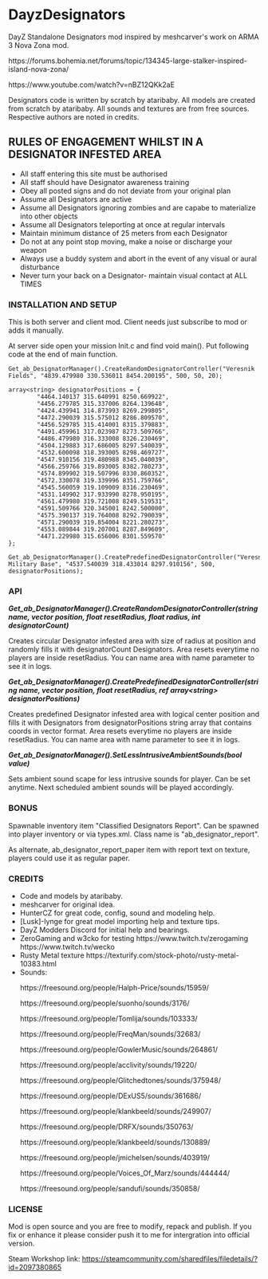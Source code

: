 # DayzDesignators
<p>DayZ Standalone Designators mod inspired by meshcarver's work on ARMA 3 Nova Zona mod.</p>
<p>https://forums.bohemia.net/forums/topic/134345-large-stalker-inspired-island-nova-zona/</p>
<p>https://www.youtube.com/watch?v=nBZ12QKk2aE</p>
<p>Designators code is written by scratch by ataribaby. All models are created from scratch by ataribaby. All sounds and textures are from free sources. Respective authors are noted in credits.</p>

## RULES OF ENGAGEMENT WHILST IN A DESIGNATOR INFESTED AREA
<ul>
  <li>All staff entering this site must be authorised</li>
  <li>All staff should have Designator awareness training</li>
  <li>Obey all posted signs and do not deviate from your original plan</li>
  <li>Assume all Designators are active</li>
  <li>Assume all Designators ignoring zombies and are capabe to materialize into other objects</li>
  <li>Assume all Designators teleporting at once at regular intervals</li>
  <li>Maintain minimum distance of 25 meters from each Designator</li>
  <li>Do not at any point stop moving, make a noise or discharge your weapon</li>
  <li>Always use a buddy system and abort in the event of any visual or aural disturbance</li>
  <li>Never turn your back on a Designator- maintain visual contact at ALL TIMES</li>
</ul>

### INSTALLATION AND SETUP
This is both server and client mod. Client needs just subscribe to mod or adds it manually. 

At server side open your mission Init.c and find void main(). Put following code at the end of main function.

```
Get_ab_DesignatorManager().CreateRandomDesignatorController("Veresnik Fields", "4839.479980 330.536011 8454.200195", 500, 50, 20);

array<string> designatorPositions = {
		"4464.140137 315.640991 8250.669922",
		"4456.279785 315.337006 8264.139648",
		"4424.439941 314.873993 8269.299805",
		"4472.290039 315.575012 8286.809570",
		"4456.529785 315.414001 8315.379883",
		"4491.459961 317.023987 8273.509766",
		"4486.479980 316.333008 8326.230469",
		"4504.129883 317.686005 8297.540039",
		"4532.600098 318.393005 8298.469727",
		"4547.910156 319.480988 8345.040039",
		"4566.259766 319.893005 8382.780273",
		"4574.899902 319.507996 8330.860352",
		"4572.330078 319.339996 8351.759766",
		"4545.560059 319.109009 8316.230469",
		"4531.149902 317.933990 8278.950195",
		"4561.479980 319.721008 8249.519531",
		"4591.509766 320.345001 8242.500000",
		"4575.390137 319.764008 8292.790039",
		"4571.290039 319.854004 8221.280273",
		"4553.089844 319.207001 8287.849609",
		"4471.229980 315.656006 8301.559570"
};
  
Get_ab_DesignatorManager().CreatePredefinedDesignatorController("Veresnik Military Base", "4537.540039 318.433014 8297.910156", 500, designatorPositions);
```

### API
**_Get_ab_DesignatorManager().CreateRandomDesignatorController(string name, vector position, float resetRadius, float radius, int designatorCount)_**

Creates circular Designator infested area with size of radius at position and randomly fills it with designatorCount Designators. Area resets everytime no players are inside resetRadius. You can name area with name parameter to see it in logs.

**_Get_ab_DesignatorManager().CreatePredefinedDesignatorController(string name, vector position, float resetRadius, ref array\<string\> designatorPositions)_**
  
Creates predefined Designator infested area with logical center position and fills it with Designators from designatorPositions string array that contains coords in vector format. Area resets everytime no players are inside resetRadius. You can name area with name parameter to see it in logs.

**_Get_ab_DesignatorManager().SetLessIntrusiveAmbientSounds(bool value)_**

Sets ambient sound scape for less intrusive sounds for player. Can be set anytime. Next scheduled ambient sounds will be played accordingly.

### BONUS
Spawnable inventory item "Classified Designators Report". Can be spawned into player inventory or via types.xml. Class name is "ab_designator_report".

As alternate, ab_designator_report_paper item with report text on texture, players could use it as regular paper.

### CREDITS
<ul>
  <li>Code and models by ataribaby.</li>
  <li>meshcarver for original idea.</li>
  <li>HunterCZ for great code, config, sound and modeling help.</li>
  <li>[Lusk]-lynge for great model importing help and texture tips.</li>
  <li>DayZ Modders Discord for initial help and bearings.</li>  
  <li>ZeroGaming and w3cko for testing https://www.twitch.tv/zerogaming https://www.twitch.tv/wecko</li>
  <li>Rusty Metal texture https://texturify.com/stock-photo/rusty-metal-10383.html</li>
  <li>Sounds:
    <p>https://freesound.org/people/Halph-Price/sounds/15959/</p>
    <p>https://freesound.org/people/suonho/sounds/3176/</p>
    <p>https://freesound.org/people/Tomlija/sounds/103333/</p>
    <p>https://freesound.org/people/FreqMan/sounds/32683/</p>
    <p>https://freesound.org/people/GowlerMusic/sounds/264861/</p>
    <p>https://freesound.org/people/acclivity/sounds/19220/</p>
    <p>https://freesound.org/people/Glitchedtones/sounds/375948/</p>
    <p>https://freesound.org/people/DExUS5/sounds/361686/</p>
    <p>https://freesound.org/people/klankbeeld/sounds/249907/</p>
    <p>https://freesound.org/people/DRFX/sounds/350763/</p>
    <p>https://freesound.org/people/klankbeeld/sounds/130889/</p>
    <p>https://freesound.org/people/jmichelsen/sounds/403919/</p>
    <p>https://freesound.org/people/Voices_Of_Marz/sounds/444444/</p>
    <p>https://freesound.org/people/sandufi/sounds/350858/</p>
  </li>
</ul>

### LICENSE
Mod is open source and you are free to modify, repack and publish. If you fix or enhance it please consider push it to me for intergration into official version.

Steam Workshop link: https://steamcommunity.com/sharedfiles/filedetails/?id=2097380865
